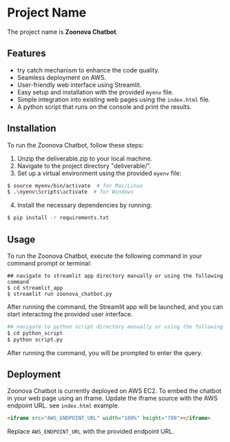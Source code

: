# Project Name

The project name is **Zoonova Chatbot**.

## Features
- try catch mechanism to enhance the code quality.
- Seamless deployment on AWS.
- User-friendly web interface using Streamlit.
- Easy setup and installation with the provided `myenv` file.
- Simple integration into existing web pages using the `index.html` file.
- A python script that runs on the console and print the results.

## Installation

To run the Zoonova Chatbot, follow these steps:

1. Unzip the deliverable.zip to your local machine.
2. Navigate to the project directory "deliverable/".
3. Set up a virtual environment using the provided `myenv` file:

```bash
$ source myenv/bin/activate  # for Mac/Linux
$ .\myenv\Scripts\activate  # for Windows
```

4. Install the necessary dependencies by running:

```bash
$ pip install -r requirements.txt
```

## Usage

To run the Zoonova Chatbot, execute the following command in your command prompt or terminal:

```bash: to run the streamlit app
## navigate to streamlit app directory manually or using the following command
$ cd streamlit_app
$ streamlit run zoonova_chatbot.py

```
After running the command, the Streamlit app will be launched, and you can start interacting the provided user interface.

```bash to run the script in terminal
## navigate to python script directory manually or using the following command
$ cd python_script
$ python script.py
```
After running the command, you will be prompted to enter the query.

## Deployment

Zoonova Chatbot is currently deployed on AWS EC2.
To embed the chatbot in your web page using an iframe. Update the iframe source with the AWS endpoint URL. see `index.html` example.

```html
<iframe src="AWS_ENDPOINT_URL" width="100%" height="700"></iframe>
```

Replace `AWS_ENDPOINT_URL` with the provided endpoint URL.

